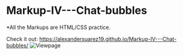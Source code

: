 # Markup-IV---Chat-bubbles
*All the Markups are HTML/CSS practice.

Check it out: https://alexandersuarez19.github.io/Markup-IV---Chat-bubbles/
![Viewpage](https://user-images.githubusercontent.com/125915698/224407862-5113bc3c-7e63-45dd-aaec-818cb547e16b.png)
